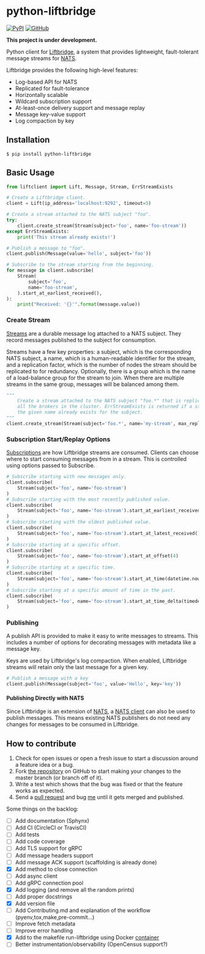 # python-liftbridge
[![PyPI](https://img.shields.io/pypi/v/python-liftbridge.svg)](https://pypi.org/project/python-liftbridge/)
[![GitHub](https://img.shields.io/github/license/dgzlopes/python-liftbridge)](https://github.com/dgzlopes/python-liftbridge/blob/master/LICENSE.md)

**This project is under development.**

Python client for [Liftbridge](https://github.com/liftbridge-io/liftbridge), a system that provides lightweight, fault-tolerant message streams for [NATS](https://nats.io).

Liftbridge provides the following high-level features:

- Log-based API for NATS
- Replicated for fault-tolerance
- Horizontally scalable
- Wildcard subscription support
- At-least-once delivery support and message replay
- Message key-value support
- Log compaction by key

## Installation

```
$ pip install python-liftbridge
```

## Basic Usage

```python
from liftclient import Lift, Message, Stream, ErrStreamExists

# Create a Liftbridge client.
client = Lift(ip_address='localhost:9292', timeout=5)

# Create a stream attached to the NATS subject "foo".
try:
    client.create_stream(Stream(subject='foo', name='foo-stream'))
except ErrStreamExists:
    print('This stream already exists!')

# Publish a message to "foo".
client.publish(Message(value='hello', subject='foo'))

# Subscribe to the stream starting from the beginning.
for message in client.subscribe(
    Stream(
        subject='foo',
        name='foo-stream',
    ).start_at_earliest_received(),
):
    print("Received: '{}'".format(message.value))

```

### Create Stream

[Streams](https://github.com/liftbridge-io/liftbridge/blob/master/documentation/concepts.md#stream) are a durable message log attached to a NATS subject. They record messages published to the subject for consumption.

Streams have a few key properties: a subject, which is the corresponding NATS subject, a name, which is a human-readable identifier for the stream, and a replication factor, which is the number of nodes the stream should be replicated to for redundancy.  Optionally, there is a group which is the name of a load-balance group for the stream to join. When there are multiple streams in the same group, messages will be balanced among them.

```python
"""
    Create a stream attached to the NATS subject "foo.*" that is replicated to
    all the brokers in the cluster. ErrStreamExists is returned if a stream with
    the given name already exists for the subject.
"""
client.create_stream(Stream(subject='foo.*', name='my-stream', max_replication=True))
```

### Subscription Start/Replay Options

[Subscriptions](https://github.com/liftbridge-io/liftbridge/blob/master/documentation/concepts.md#subscription) are how Liftbridge streams are consumed. Clients can choose where to start consuming messages from in a stream. This is controlled using options passed to Subscribe.

```python
# Subscribe starting with new messages only.
client.subscribe(
    Stream(subject='foo', name='foo-stream')
)
# Subscribe starting with the most recently published value.
client.subscribe(
    Stream(subject='foo', name='foo-stream').start_at_earliest_received()
)
# Subscribe starting with the oldest published value.
client.subscribe(
    Stream(subject='foo', name='foo-stream').start_at_latest_received()
)
# Subscribe starting at a specific offset.
client.subscribe(
    Stream(subject='foo', name='foo-stream').start_at_offset(4)
)
# Subscribe starting at a specific time.
client.subscribe(
    Stream(subject='foo', name='foo-stream').start_at_time(datetime.now())
)
# Subscribe starting at a specific amount of time in the past.
client.subscribe(
    Stream(subject='foo', name='foo-stream').start_at_time_delta(timedelta(days=1))
)
```

### Publishing

A publish API is provided to make it easy to write messages to streams. This includes a number of options for decorating messages with metadata like a message key.

Keys are used by Liftbridge's log compaction. When enabled, Liftbridge streams will retain only the last message for a given key.

```python
# Publish a message with a key
client.publish(Message(subject='foo', value='Hello', key='key'))
```

#### Publishing Directly with NATS

Since Liftbridge is an extension of [NATS](https://github.com/nats-io/gnatsd), a [NATS client](https://github.com/nats-io/nats.py) can also be used to publish messages. This means existing NATS publishers do not need any changes for messages to be consumed in Liftbridge.

## How to contribute
1. Check for open issues or open a fresh issue to start a discussion around a feature idea or a bug.
2. Fork [the repository](https://github.com/dgzlopes/python-liftbridge) on GitHub to start making your changes to the master branch (or branch off of it).
3. Write a test which shows that the bug was fixed or that the feature works as expected.
4. Send a [pull request](https://help.github.com/en/articles/creating-a-pull-request-from-a-fork) and bug [me](https://github.com/dgzlopes) until it gets merged and published.

Some things on the backlog:

- [ ] Add documentation (Sphynx)
- [ ] Add CI (CircleCI or TravisCI)
- [ ] Add tests
- [ ] Add code coverage
- [ ] Add TLS support for gRPC
- [ ] Add message headers support
- [ ] Add message ACK support (scaffolding is already done)
- [x] Add method to close connection
- [ ] Add async client
- [ ] Add gRPC connection pool
- [x] Add logging (and remove all the random prints)
- [ ] Add proper docstrings
- [x] Add version file
- [ ] Add Contributing.md and explanation of the workflow (pyenv,tox,make,pre-commit...)
- [ ] Improve fetch metadata
- [ ] Improve error handling
- [x] Add to the makefile run-liftbridge using Docker [container](https://github.com/dgzlopes/liftbridge-docker)
- [ ] Better instrumentation/observability (OpenCensus support?)
